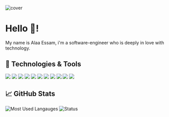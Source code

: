![cover](https://imgur.com/69WzQ0F.png)
# Hello 👋!
My name is Alaa Essam, i'm a software-engineer who is deeply in love with technology.
## 🔧 Technologies & Tools
![](https://img.shields.io/badge/OS-Linux-informational?style=flat&logo=linux&logoColor=white&color=009AEE) ![](https://img.shields.io/badge/Code-JavaScript-informational?style=flat&logo=javascript&logoColor=white&color=009AEE) ![](https://img.shields.io/badge/Code-React-informational?style=flat&logo=React&logoColor=white&color=009AEE) ![](https://img.shields.io/badge/React-Redux-informational?style=flat&logo=Redux&logoColor=white&color=009AEE)
![](https://img.shields.io/badge/Code-Node.Js-informational?style=flat&logo=node.js&logoColor=white&color=009AEE) ![](https://img.shields.io/badge/Code-Express-informational?style=flat&logo=node.js&logoColor=white&color=009AEE)   ![](https://img.shields.io/badge/Code-Electron-informational?style=flat&logo=Electron&logoColor=white&color=009AEE) ![](https://img.shields.io/badge/Shell-Bash-informational?style=flat&logo=gnu-bash&logoColor=white&color=009AEE) ![](https://img.shields.io/badge/DB-MySQL-informational?style=flat&logo=mysql&logoColor=white&color=009AEE) ![](https://img.shields.io/badge/DB-MongoDB-informational?style=flat&logo=mongodb&logoColor=white&color=009AEE) ![](https://img.shields.io/badge/Cloud-Digital_Ocean-informational?style=flat&logo=digitalocean&logoColor=white&color=009AEE)

## &#x1f4c8; GitHub Stats

![Most Used Langauges](https://github-readme-stats.vercel.app/api/top-langs/?username=Super3laa&hide=java,html,tex&title_color=ffffff&text_color=c9cacc&icon_color=2bbc8a&bg_color=121212&langs_count=3) ![Status](https://github-readme-stats.vercel.app/api?username=Super3laa&show_icons=true&count_private=true&title_color=ffffff&text_color=c9cacc&icon_color=2bbc8a&bg_color=121212)